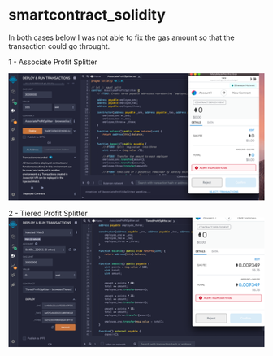 # smartcontract_solidity

In both cases below I was not able to fix the gas amount so that the transaction could go throught. 

1 - Associate Profit Splitter 

![text](screen19.png)

2 - Tiered Profit Splitter 
![text](screen20.png)